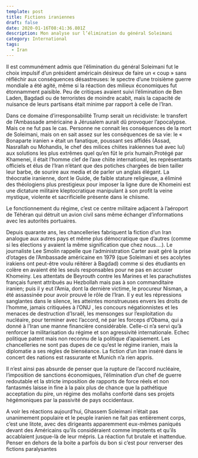 ```yaml
---
template: post
title: Fictions iraniennes
draft: false
date: 2020-01-16T08:41:36.801Z
description: Mon analyse sur l’élimination du général Soleimani
category: International
tags:
  - Iran
---
```

Il est communément admis que l’élimination du général Soleimani fut le choix impulsif d’un président américain désireux de faire un « coup » sans réfléchir aux conséquences désastreuses: le spectre d’une troisième guerre mondiale a été agité, même si la réaction des milieux économiques fut  étonnamment paisible. Peu de critiques avaient suivi l’élimination de Ben Laden,  Bagdadi ou de terroristes de moindre acabit, mais la capacité de nuisance de leurs partisans était minime par rapport à celle de l’Iran.



Dans ce domaine d’irresponsabilité Trump serait un récidiviste: le transfert de l’Ambassade américaine à Jérusalem aurait dû provoquer l’apocalypse. Mais ce ne fut pas le cas. Personne ne connait les conséquences de la mort de Soleimani, mais on en sait assez sur les conséquences de sa vie: le  « Bonaparte iranien » était un fanatique, poussant ses affidés (Assad, Nasrallah ou Mohandis, le chef des milices chiites irakiennes tué avec lui) aux solutions les plus extrêmes quel qu’en fût le prix humain.Protégé par Khamenei, il était l’homme clef de l’axe chiite international, les représentants officiels et élus de l’Iran n’étant que des potiches chargées de bien tailler leur barbe, de sourire aux media et de parler un anglais élégant. La théocratie iranienne, dont le Guide, de faible stature religieuse, a éliminé des théologiens plus prestigieux  pour imposer la ligne dure de Khomeini est une dictature militaire kleptocratique manipulant à son profit la veine mystique, violente et sacrificielle présente dans le chiisme.



Le fonctionnement du régime, c’est ce centre militaire adjacent à l’aéroport de Téhéran qui détruit un avion civil sans même échanger d’informations avec les autorités portuaires.



Depuis quarante ans, les chancelleries fabriquent  la fiction d’un Iran analogue aux autres pays et même plus démocratique que d’autres (comme si les élections y avaient la même signification que chez nous….). Le journaliste Lee Smolin rappelle que l’administration Carter avait géré la prise d’otages de l’Ambassade américaine en 1979 (que Soleimani et ses acolytes irakiens ont peut-être voulu réitérer à Bagdad) comme si des étudiants en colère en avaient été les seuls responsables pour ne pas en accuser Khomeiny.  Les attentats de Beyrouth contre les Marines et les parachutistes français furent attribués au Hezbollah mais pas à son commanditaire iranien; puis il y eut l’Amia, dont la dernière victime, le procureur Nisman, a été assassinée pour avoir prouvé le rôle de l’Iran. Il y eut les répressions sanglantes dans le silence, les atteintes monstrueuses envers les droits de l’homme, jamais critiquées à l’ONU , les concours négationnistes et les menaces de destruction d’Israël, les mensonges sur l’exploitation du nucléaire, pour terminer avec l’accord, né par les forceps d’Obama, qui a donné à l’Iran une manne financière considérable. Celle-ci n’a servi qu’à renforcer la militarisation du régime et son agressivité internationale. Echec politique patent mais non reconnu de la politique d’apaisement.  Les chancelleries ne sont pas dupes de ce qu’est le régime iranien, mais la diplomatie a ses règles de bienséance. La fiction d’un Iran inséré dans le concert des nations est rassurante et Munich n’a rien appris. 



Il n’est  ainsi pas absurde de penser que la rupture de l’accord nucléaire, l’imposition de sanctions économiques, l’élimination d’un chef de guerre redoutable et la stricte imposition de rapports de force réels et non fantasmés laisse in fine à la paix plus de chance que la pathétique acceptation du pire, un régime des mollahs conforté dans ses projets hégémoniques par la passivité de pays occidentaux. 



A voir les réactions aujourd’hui, Ghassem Soleimani n’était pas  unanimement populaire  et le peuple iranien ne fait pas entièrement corps, c’est une litote, avec des dirigeants apparemment eux-mêmes paniqués devant des Américains qu’ils considéraient comme impotents et qu’ils accablaient jusque-là de leur mépris. La réaction fut brutale et inattendue. Penser en dehors de la boite a parfois du bon si c’est pour renverser des fictions paralysantes
